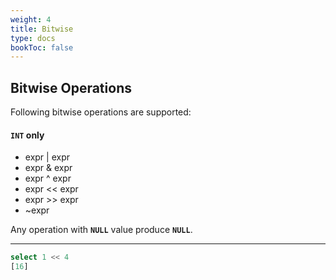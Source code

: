 ```yaml
---
weight: 4
title: Bitwise
type: docs
bookToc: false
---
```


## Bitwise Operations

Following bitwise operations are supported:

#### **`INT`** only

* expr | expr
* expr & expr
* expr ^ expr
* expr << expr
* expr >> expr
* ~expr

Any operation with **`NULL`** value produce **`NULL`**.

---

```SQL
select 1 << 4
[16]
```
